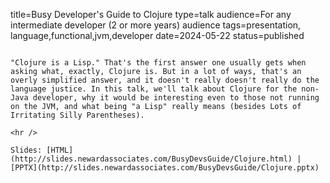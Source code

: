 title=Busy Developer's Guide to Clojure
type=talk
audience=For any intermediate developer (2 or more years) audience
tags=presentation, language,functional,jvm,developer
date=2024-05-22
status=published
~~~~~~

"Clojure is a Lisp." That's the first answer one usually gets when asking what, exactly, Clojure is. But in a lot of ways, that's an overly simplified answer, and it doesn't really doesn't really do the language justice. In this talk, we'll talk about Clojure for the non-Java developer, why it would be interesting even to those not running on the JVM, and what being "a Lisp" really means (besides Lots of Irritating Silly Parentheses).
    
<hr />

Slides: [HTML](http://slides.newardassociates.com/BusyDevsGuide/Clojure.html) | [PPTX](http://slides.newardassociates.com/BusyDevsGuide/Clojure.pptx)

